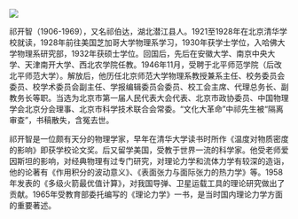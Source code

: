 ![](https://s2.loli.net/2022/08/31/wYAtDoaUv9K7xdV.png)

祁开智（1906-1969），又名祁伯达，湖北潜江县人。1921至1928年在北京清华学校就读，1928年前往美国芝加哥大学物理系学习，1930年获学士学位，入哈佛大学物理系研究部，1932年获硕士学位。回国后，先后在安徽大学、南京中央大学、天津南开大学、西北农学院任教。1946年11月，受聘于北平师范学院（后改北平师范大学）。解放后，他历任北京师范大学物理系教授兼系主任、校务委员会委员、校学术委员会副主任、学报编辑委员会委员、校工会主席、代理总务长、副教务长等职。当选为北京市第一届人民代表大会代表、北京市政协委员、中国物理学会北京分会理事、北京市科学技术联合会常委。“文化大革命”中祁先生被“隔离审查”，书稿散失，含冤去世。

祁开智是一位颇有天分的物理学家，早年在清华大学读书时所作《温度对物质密度的影响》即获学校论文奖。后又留学美国，受教于世界一流的科学家。他受老师爱因斯坦的影响，对经典物理有过专门研究，对理论力学和流体力学有较深的造诣，他的论著有《作用积分的波动意义》、《表面张力与面际张力的热力学》等。1958年发表的《多级火箭最优值计算》，对我国导弹、卫星运载工具的理论研究做出了贡献。1965年受教育部委托编写的《理论力学》一书，是当时国内理论力学方面的重要著述。